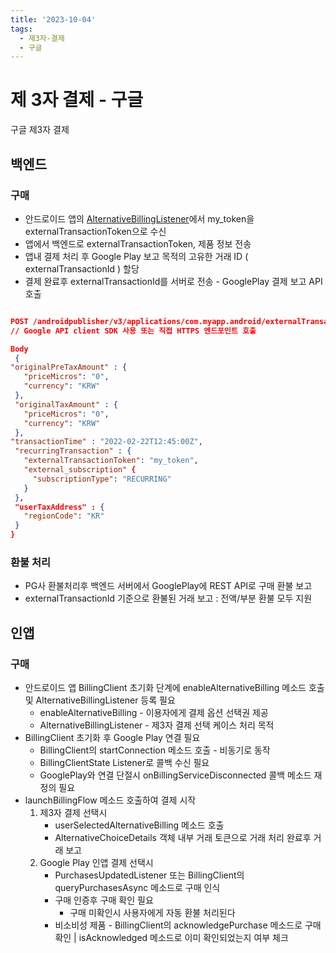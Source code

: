 ```yaml
---
title: '2023-10-04'
tags:
  - 제3자-결제
  - 구글
---
```

# 제 3자 결제 - 구글
구글 제3자 결제

## 백엔드
### 구매
- 안드로이드 앱의 [AlternativeBillingListener](https://developer.android.com/reference/com/android/billingclient/api/AlternativeBillingListener)에서 my_token을 externalTransactionToken으로 수신
- 앱에서 백엔드로 externalTransactionToken, 제품 정보 전송 
- 앱내 결제 처리 후 Google Play 보고 목적의 고유한 거래 ID ( externalTransactionId ) 할당
- 결제 완료후 externalTransactionId를 서버로 전송 - GooglePlay 결제 보고 API 호출
```json

POST /androidpublisher/v3/applications/com.myapp.android/externalTransactions?externalTransactionId=${externalTransactionId} 
// Google API client SDK 사용 또는 직접 HTTPS 엔드포인트 호출

Body
 {
"originalPreTaxAmount" : {
   "priceMicros": "0",
   "currency": "KRW"
 },
 "originalTaxAmount" : {
   "priceMicros": "0",
   "currency": "KRW"
 },
"transactionTime" : "2022-02-22T12:45:00Z",
 "recurringTransaction" : {
   "externalTransactionToken": "my_token",
   "external_subscription" {
     "subscriptionType": "RECURRING"
   }
 },
 "userTaxAddress" : {
   "regionCode": "KR"
 }
}

```
### 환불 처리
- PG사 환불처리후 백엔드 서버에서 GooglePlay에 REST API로 구매 환불 보고
- externalTransactionId 기준으로 환불된 거래 보고 : 전액/부분 환불 모두 지원
## 인앱
### 구매
- 안드로이드 앱 BillingClient 초기화 단계에 enableAlternativeBilling 메소드 호출 및 AlternativeBillingListener 등록 필요
	- enableAlternativeBilling - 이용자에게 결제 옵션 선택권 제공
	- AlternativeBillingListener - 제3자 결제 선택 케이스 처리 목적
- BillingClient 초기화 후 Google Play 연결 필요
	- BillingClient의 startConnection 메소드 호출 - 비동기로 동작
	- BillingClientState Listener로 콜백 수신 필요
	- GooglePlay와 연결 단절시 onBillingServiceDisconnected 콜백 메소드 재정의 필요
- launchBillingFlow 메소드 호출하여 결제 시작
	1. 제3자 결제 선택시
		- userSelectedAlternativeBilling 메소드 호출
		- AlternativeChoiceDetails 객체 내부 거래 토큰으로 거래 처리 완료후 거래 보고
	2. Google Play 인앱 결제 선택시
		- PurchasesUpdatedListener 또는 BillingClient의 queryPurchasesAsync 메소드로 구매 인식
		- 구매 인증후 구매 확인 필요
			- 구매 미확인시 사용자에게 자동 환불 처리된다
		- 비소비성 제품 - BillingClient의 acknowledgePurchase 메소드로 구매 확인 | isAcknowledged 메소드로 이미 확인되었는지 여부 체크